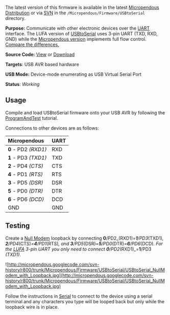 The latest version of this firmware is available in the latest [Micropendous Distribution](http://code.google.com/p/micropendous/downloads/list) or via [SVN](http://code.google.com/p/micropendous/source/checkout) in the `/Micropendous/Firmware/USBtoSerial` directory.

**Purpose:** Communicate with other electronic devices over the [UART](http://en.wikipedia.org/wiki/Universal_asynchronous_receiver/transmitter) interface.  The LUFA version of [USBtoSerial](http://code.google.com/p/micropendous/source/browse/trunk/Micropendous/libs/LUFA/Projects/USBtoSerial/) uses 3-pin UART (TXD, RXD, GND) while the [Micropendous version](http://code.google.com/p/micropendous/source/browse/trunk/Micropendous/Firmware/USBtoSerial/) implements full flow control.  [Compare the differences.](http://code.google.com/p/micropendous/source/diff?spec=svn759&r=759&format=side&path=/trunk/Micropendous/Firmware/USBtoSerial/USBtoSerial.c)

**Source Code:** [View](http://code.google.com/p/micropendous/source/browse/trunk/Micropendous/Firmware/USBtoSerial) or [Download](http://www.Micropendous.org/Distribution)

**Targets**: USB AVR based hardware

**USB Mode:** Device-mode enumerating as USB Virtual Serial Port

**Status**: _Working_

## Usage ##

Compile and load USBtoSerial firmware onto your USB AVR by following the [ProgramAndTest](ProgramAndTest.md) tutorial.

Connections to other devices are as follows:

| **Micropendous**      | **UART** |
|:----------------------|:---------|
| **0** - PD2 _(RXD1)_  | RXD      |
| **1** - PD3 _(TXD1)_  | TXD      |
| **2** - PD4 _(CTS)_   | CTS      |
| **4** - PD1 _(RTS)_   | RTS      |
| **3** - PD5 _(DSR)_   | DSR      |
| **5** - PD0 _(DTR)_   | DTR      |
| **6** - PD6 _(DCD)_   | DCD      |
| GND                   | GND      |

## Testing ##

Create a [Null Modem](http://en.wikipedia.org/wiki/Null_modem) loopback by connecting **0**/PD2_(RXD1)_=**1**/PD3_(TXD1)_, **2**/PD4_(CTS)_=**4**/PD1_(RTS)_, and **3**/PD5_(DSR)_=**5**/PD0_(DTR)_=**6**/PD6_(DCD)_.  For the [LUFA](http://code.google.com/p/micropendous/source/browse/trunk/Micropendous/libs/LUFA/Projects/USBtoSerial/) 3-pin UART you only need to connect **0**/PD2_(RXD1)_=**1**/PD3 _(TXD1)_.

![http://micropendous.googlecode.com/svn-history/r800/trunk/Micropendous/Firmware/USBtoSerial/USBtoSerial_NullModem_with_Loopback.jpg](http://micropendous.googlecode.com/svn-history/r800/trunk/Micropendous/Firmware/USBtoSerial/USBtoSerial_NullModem_with_Loopback.jpg)

Follow the instructions in [Serial](Serial.md) to connect to the device using a serial terminal and any characters you type will be looped back but only while the loopback wire is in place.